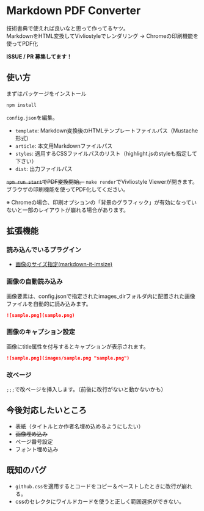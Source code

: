 # Markdown PDF Converter

技術書典で使えれば良いなと思って作ってるヤツ。  
MarkdownをHTML変換してVivliostyleでレンダリング → Chromeの印刷機能を使ってPDF化

**ISSUE / PR 募集してます！**

## 使い方

まずはパッケージをインストール

```bash
npm install
```

`config.json`を編集。

- `template`: Markdown変換後のHTMLテンプレートファイルパス（Mustache形式）
- `article`: 本文用Markdownファイルパス
- `styles`: 適用するCSSファイルパスのリスト（highlight.jsのstyleも指定して下さい）
- `dist`: 出力ファイルパス

~~`npm run start`でPDF変換開始。~~
`make render`でVivliostyle Viewerが開きます。ブラウザの印刷機能を使ってPDF化してください。

※ Chromeの場合、印刷オプションの「背景のグラフィック」が有効になっていないと一部のレイアウトが崩れる場合があります。

## 拡張機能

### 読み込んでいるプラグイン

- [画像のサイズ指定(markdown-it-imsize)](https://github.com/tatsy/markdown-it-imsize)

### 画像の自動読み込み

画像要素は、config.jsonで指定されたimages_dirフォルダ内に配置された画像ファイルを自動的に読み込みます。

```md
![sample.png](sample.png)
```

### 画像のキャプション設定

画像にtitle属性を付与するとキャプションが表示されます。

```md
![sample.png](images/sample.png "sample.png")
```

### 改ページ

`;;;`で改ページを挿入します。（前後に改行がないと動かないかも）

## 今後対応したいところ

- 表紙（タイトルとか作者名埋め込めるようにしたい）
- ~~画像埋め込み~~
- ページ番号設定
- フォント埋め込み

## 既知のバグ

- `github.css`を適用するとコードをコピー＆ペーストしたときに改行が崩れる。
- cssのセレクタにワイルドカードを使うと正しく範囲選択ができない。
